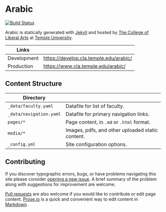 # Arabic

[![Build Status][travis-img]][travis]

Arabic is statically generated with [Jekyll](https://jekyllrb.com) and hosted by [The College of Liberal Arts](https://liberalarts.temple.edu) at [Temple University](https://temple.edu).

| Links |  |
| --- | --- |
| Development | https://develop.cla.temple.edu/arabic/ |
| Production | https://www.cla.temple.edu/arabic/ |

## Content Structure

| Directory |  |
| --- | --- |
| ````_data/faculty.yaml```` | Datafile for list of faculty. |
| ````_data/navigation.yaml```` | Datafile for primary   navigation links. |
| ````pages/*```` | Page content, in ````.md```` or ````.html```` format. |
| ````media/*```` | Images, pdfs, and other uploaded static content. |
| ````_config.yml```` | Site configuration options. |

## Contributing

If you discover typographic errors, bugs, or have problems navigating this site please consider [opening a new issue][issue]. A brief summary of the problem along with suggestions for improvement are welcome.

[Pull requests][pr] are also welcome if you would like to contribute or edit page content. [Prose.io][prose] is a quick and convenient way to edit content in [Markdown][md].


[travis]: https://travis-ci.org/TULiberalArts/Arabic
[travis-img]: https://travis-ci.org/TULiberalArts/Arabic.svg?branch=master
[jekyll]: https://https://jekyllrb.com
[issue]: https://github.com/TULiberalArts/Arabic/issues
[pr]: https://help.github.com/articles/about-pull-requests/
[prose]: https://prose.io/#TULiberalArts/Arabic
[md]: http://whatismarkdown.com/
